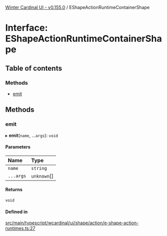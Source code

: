 [Winter Cardinal UI - v0.155.0](../index.md) / EShapeActionRuntimeContainerShape

# Interface: EShapeActionRuntimeContainerShape

## Table of contents

### Methods

- [emit](EShapeActionRuntimeContainerShape.md#emit)

## Methods

### emit

▸ **emit**(`name`, ...`args`): `void`

#### Parameters

| Name | Type |
| :------ | :------ |
| `name` | `string` |
| `...args` | `unknown`[] |

#### Returns

`void`

#### Defined in

[src/main/typescript/wcardinal/ui/shape/action/e-shape-action-runtimes.ts:27](https://github.com/winter-cardinal/winter-cardinal-ui/blob/v0.155.0/src/main/typescript/wcardinal/ui/shape/action/e-shape-action-runtimes.ts#L27)
